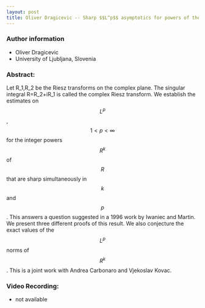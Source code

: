 ```yaml
---
layout: post
title: Oliver Dragicevic -- Sharp $$L^p$$ asymptotics for powers of the complex Riesz transform
---
```


### Author information
* Oliver Dragicevic
* University of Ljubljana, Slovenia


### Abstract:

Let R_1,R_2 be the Riesz transforms on the complex plane. The singular integral R=R_2+iR_1 is called the complex Riesz transform. We establish the estimates on $$L^p$$, $$1 < p < \infty$$  for the integer powers $$R^k$$ of $$R$$ that are sharp simultaneously in $$k$$ and $$p$$. This answers a question suggested in a 1996 work by Iwaniec and Martin. We present three different proofs of this result. We also conjecture the exact values of the $$L^p$$ norms of $$R^k$$. This is a joint work with Andrea Carbonaro and Vjekoslav Kovac.

### Video Recording:

* not available




